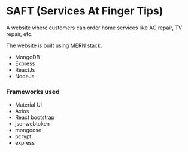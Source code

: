 # SAFT (Services At Finger Tips)
A website where customers can order home services like AC repair, TV repair, etc.

The website is built using MERN stack.
* MongoDB
* Express
* ReactJs
* NodeJs

### Frameworks used
* Material UI
* Axios 
* React bootstrap
* jsonwebtoken
* mongoose
* bcrypt
* express
